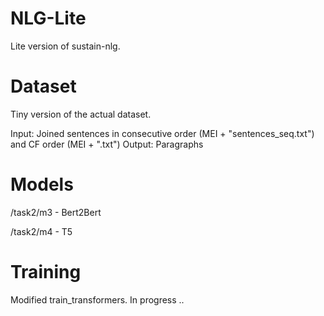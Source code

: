 # NLG-Lite

Lite version of sustain-nlg. 

# Dataset

Tiny version of the actual dataset.

Input: Joined sentences in consecutive order (MEI + "sentences_seq.txt") and CF order (MEI + ".txt")
Output: Paragraphs

# Models

/task2/m3 - Bert2Bert

/task2/m4 - T5

# Training

Modified train_transformers. In progress ..
